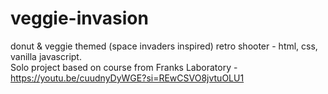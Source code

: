 # veggie-invasion

donut &amp; veggie themed (space invaders inspired) retro shooter - html, css, vanilla javascript.
<br>
Solo project based on course from Franks Laboratory - https://youtu.be/cuudnyDyWGE?si=REwCSVO8jvtuOLU1
